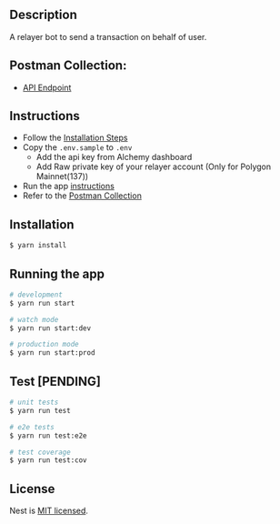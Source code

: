 ## Description
A relayer bot to send a transaction on behalf of user.


## Postman Collection:
- [API Endpoint](https://www.getpostman.com/collections/d4a819155dac3b673a82)

## Instructions
- Follow the [ Installation Steps ](#installation)
- Copy the `.env.sample` to `.env`
  - Add the api key from Alchemy dashboard
  - Add Raw private key of your relayer account (Only for Polygon Mainnet(137))
- Run the app [instructions](#instructions)
- Refer to the [Postman Collection](#postman-collection) 

## Installation

```bash
$ yarn install
```

## Running the app

```bash
# development
$ yarn run start

# watch mode
$ yarn run start:dev

# production mode
$ yarn run start:prod
```

## Test [PENDING]

```bash
# unit tests
$ yarn run test

# e2e tests
$ yarn run test:e2e

# test coverage
$ yarn run test:cov
```

## License

Nest is [MIT licensed](LICENSE).
